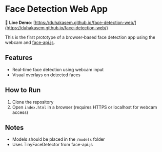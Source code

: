 # Face Detection Web App 

🔗 **Live Demo**: [https://duhakasem.github.io/face-detection-web/](https://duhakasem.github.io/face-detection-web/)

This is the first prototype of a browser-based face detection app using the webcam and [face-api.js](https://github.com/justadudewhohacks/face-api.js-models/tree/master).

## Features
- Real-time face detection using webcam input
- Visual overlays on detected faces

## How to Run
1. Clone the repository
2. Open `index.html` in a browser (requires HTTPS or localhost for webcam access)

## Notes
- Models should be placed in the `/models` folder
- Uses TinyFaceDetector from face-api.js
